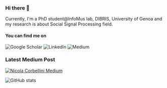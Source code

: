 ### Hi there 👋

Currently, I'm a PhD student@InfoMus lab, DIBRIS, University of Genoa and my research is about Social Signal Processing field.

#### You can find me on
![Google Scholar](https://img.shields.io/badge/Google%20Scholar-4285F4.svg?style=for-the-badge&logo=Google-Scholar&logoColor=white)
![LinkedIn](https://img.shields.io/badge/linkedin-%230077B5.svg?style=for-the-badge&logo=linkedin&logoColor=white)
![Medium](https://img.shields.io/badge/Medium-12100E?style=for-the-badge&logo=medium&logoColor=white)

### Latest Medium Post

[![Nicola Corbellini Medium](https://github-readme-medium.vercel.app/?username=nicola.corbellini93&limit=3&bg=black&text=whiten)](https://medium.com/@nicola.corbellini93)
<!--
**nicola-corbellini/nicola-corbellini** is a ✨ _special_ ✨ repository because its `README.md` (this file) appears on your GitHub profile.

Here are some ideas to get you started:

- 🔭 I’m currently working on ...
- 🌱 I’m currently learning ...
- 👯 I’m looking to collaborate on ...
- 🤔 I’m looking for help with ...
- 💬 Ask me about ...
- 📫 How to reach me: ...
- 😄 Pronouns: ...
- ⚡ Fun fact: ...
-->

![GitHub stats](https://github-readme-stats.vercel.app/api?username=nicola-corbellini&show_icons=true&theme=dark)
